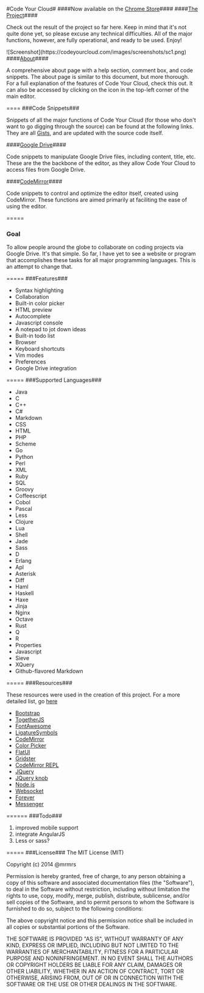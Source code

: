 #Code Your Cloud#
####Now available on the <a href="https://chrome.google.com/webstore/detail/code-your-cloud/minllhicnmfckcofjencopnknkekjail">Chrome Store</a>####
####<a href="https://codeyourcloud.com">The Project</a>####
<p>Check out the result of the project so far here. Keep in mind that it's not quite done yet, so please excuse any technical difficulties. All of the major functions, however, are fully operational, and ready to be used. Enjoy!</p>
![Screenshot](https://codeyourcloud.com/images/screenshots/sc1.png)
####<a href="https://codeyourcloud.com/about">About</a>####
<p>A comprehensive about page with a help section, comment box, and code snippets. The about page is similar to this document, but more thorough. For a full explanation of the features of Code Your Cloud, check this out. It can also be accessed by clicking on the icon in the top-left corner of the main editor.</p>
====
###Code Snippets###
<p>Snippets of all the major functions of Code Your Cloud (for those who don't want to go digging through the source) can be found at the following links. They are all <a href="https://gist.github.com/">Gists</a>, and are updated with the source code itself.</p>
####<a href="https://gist.github.com/mkaminsky11/8624455">Google Drive</a>####
<p>Code snippets to manipulate Google Drive files, including content, title, etc. These are the the backbone of the editor, as they allow Code Your Cloud to access files from Google Drive.</p>
####<a href="https://gist.github.com/mkaminsky11/8624150">CodeMirror</a>####
<p>Code snippets to control and optimize the editor itself, created using CodeMirror. These functions are aimed primarily at faciliting the ease of using the editor.</p>
=====
<h3>Goal</h3>
<p>To allow people around the globe to collaborate on coding projects via Google Drive. It's that simple. So far, I have yet to see a website or program that accomplishes these tasks for all major programming languages. This is an attempt to change that.</p>
=====
###Features###
<ul>
  <li>Syntax highlighting</li>
  <li>Collaboration</li>
  <li>Built-in color picker</li>
  <li>HTML preview</li>
  <li>Autocomplete</li>
  <li>Javascript console</li>
  <li>A notepad to jot down ideas</li>
  <li>Built-in todo list</li>
  <li>Browser</li>
  <li>Keyboard shortcuts</li>
  <li>Vim modes</li>
  <li>Preferences</li>
  <li>Google Drive integration</li>
</ul>
=====
###Supported Languages###
<ul>
	<li>Java</li>
	<li>C</li>
	<li>C++</li>
	<li>C#</li>
	<li>Markdown</li>
	<li>CSS</li>
	<li>HTML</li>
	<li>PHP</li>
	<li>Scheme</li>
	<li>Go</li>
	<li>Python</li>
	<li>Perl</li>
	<li>XML</li>
	<li>Ruby</li>
	<li>SQL</li>
	<li>Groovy</li>
	<li>Coffeescript</li>
	<li>Cobol</li>
	<li>Pascal</li>
	<li>Less</li>
	<li>Clojure</li>
	<li>Lua</li>
	<li>Shell</li>
	<li>Jade</li>
	<li>Sass</li>
	<li>D</li>
	<li>Erlang</li>
	<li>Apl</li>
	<li>Asterisk</li>
	<li>Diff</li>
	<li>Haml</li>
	<li>Haskell</li>
	<li>Haxe</li>
	<li>Jinja</li>
	<li>Nginx</li>
	<li>Octave</li>
	<li>Rust</li>
	<li>Q</li>
	<li>R</li>
	<li>Properties</li>
	<li>Javascript</li>
	<li>Sieve</li>
	<li>XQuery</li>
	<li>Github-flavored Markdown</li>
</ul>
=====
###Resources###
<p>These resources were used in the creation of this project. For a more detailed list, go <a href="https://codeyourcloud.com/about#lib">here</a></p>
<ul>
	<li><a href="http://getbootstrap.com/">Bootstrap</a></li>
	<li><a href="https://togetherjs.com/">TogetherJS</a></li>
	<li><a href="http://fortawesome.github.io/Font-Awesome/">FontAwesome</a></li>
	<li><a href="http://kudakurage.com/ligature_symbols/">LigatureSymbols</a></li>
	<li><a href="http://codemirror.net/">CodeMirror</a></li>
	<li><a href="http://www.eyecon.ro/bootstrap-colorpicker/">Color Picker</a></li>
	<li><a href="http://designmodo.github.io/Flat-UI/">FlatUI</a></li>
	<li><a href="http://gridster.net/">Gridster</a></li>
	<li><a href="http://github.com/aaditmshah/codemirror-repl">CodeMirror REPL</a></li>
	<li><a href="https://jquery.com/">JQuery</a></li>
	<li><a href="http://anthonyterrien.com/knob/">JQuery knob</a></li>	
	<li><a href="http://nodejs.org/">Node.js</a></li>	
	<li><a href="http://www.websocket.org/">Websocket</a></li>	
	<li><a href="https://github.com/nodejitsu/forever">Forever</a></li>
	<li><a href="https://github.com/HubSpot/messenger">Messenger</a></li>
</ul>
======
###Todo###
<ol>
	<li>improved mobile support</li>
	<li>integrate AngularJS</li>
	<li>Less or sass?</li>
</ol>
=====
###License###
The MIT License (MIT)

Copyright (c) 2014 @mrmrs

Permission is hereby granted, free of charge, to any person obtaining a copy of this software and associated documentation files (the "Software"), to deal in the Software without restriction, including without limitation the rights to use, copy, modify, merge, publish, distribute, sublicense, and/or sell copies of the Software, and to permit persons to whom the Software is furnished to do so, subject to the following conditions:

The above copyright notice and this permission notice shall be included in all copies or substantial portions of the Software.

THE SOFTWARE IS PROVIDED "AS IS", WITHOUT WARRANTY OF ANY KIND, EXPRESS OR IMPLIED, INCLUDING BUT NOT LIMITED TO THE WARRANTIES OF MERCHANTABILITY, FITNESS FOR A PARTICULAR PURPOSE AND NONINFRINGEMENT. IN NO EVENT SHALL THE AUTHORS OR COPYRIGHT HOLDERS BE LIABLE FOR ANY CLAIM, DAMAGES OR OTHER LIABILITY, WHETHER IN AN ACTION OF CONTRACT, TORT OR OTHERWISE, ARISING FROM, OUT OF OR IN CONNECTION WITH THE SOFTWARE OR THE USE OR OTHER DEALINGS IN THE SOFTWARE.

